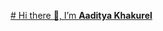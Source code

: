 [# Hi there 👋, I’m **Aaditya Khakurel**](https://github.com/user-attachments/assets/5cdc535d-ef6a-4e3b-9580-8d27766af463)
